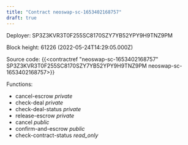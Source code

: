 ```yaml
---
title: "Contract neoswap-sc-1653402168757"
draft: true
---
```

Deployer: SP3Z3KVR3T0F255SC8170SZY7YB52YPY9H9TNZ9PM


 



Block height: 61226 (2022-05-24T14:29:05.000Z)

Source code: {{<contractref "neoswap-sc-1653402168757" SP3Z3KVR3T0F255SC8170SZY7YB52YPY9H9TNZ9PM neoswap-sc-1653402168757>}}

Functions:

* cancel-escrow _private_
* check-deal _private_
* check-deal-status _private_
* release-escrow _private_
* cancel _public_
* confirm-and-escrow _public_
* check-contract-status _read_only_
